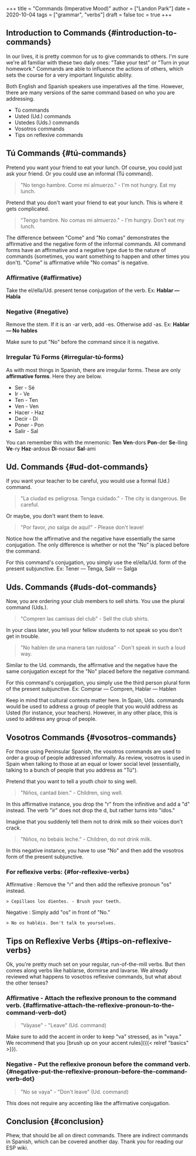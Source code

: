 +++
title = "Commands (Imperative Mood)"
author = ["Landon Park"]
date = 2020-10-04
tags = ["grammar", "verbs"]
draft = false
toc = true
+++

## Introduction to Commands {#introduction-to-commands}

In our lives, it is pretty common for us to give commands to others. I'm sure we're all familiar with these two daily ones: "Take your test" or "Turn in your homework." Commands are able to influence the actions of others, which sets the course for a very important linguistic ability.

Both English and Spanish speakers use imperatives all the time. However, there are many versions of the same command based on who you are addressing.

-   Tú commands
-   Usted (Ud.) commands
-   Ustedes (Uds.) commands
-   Vosotros commands
-   Tips on reflexive commands


## Tú Commands {#tú-commands}

Pretend you want your friend to eat your lunch. Of course, you could just ask your friend. Or you could use an informal (Tú command).

> "No tengo hambre. Come mi almuerzo." - I'm not hungry. Eat my lunch.

Pretend that you don't want your friend to eat your lunch. This is where it gets complicated.

> "Tengo hambre. No comas mi almuerzo." - I'm hungry. Don't eat my lunch.

The difference between "Come" and "No comas" demonstrates the affirmative and the negative form of the informal commands. All command forms have an affirmative and a negative type due to the nature of commands (sometimes, you want something to happen and other times you don't). "Come" is affirmative while "No comas" is negative.


### **Affirmative** {#affirmative}

Take the el/ella/Ud. present tense conjugation of the verb.
Ex: **Hablar — Habla**


### **Negative** {#negative}

Remove the stem. If it is an -ar verb, add -es. Otherwise add -as.
Ex: **Hablar — No hables**

Make sure to put "No" before the command since it is negative.


### **Irregular Tú Forms** {#irregular-tú-forms}

As with most things in Spanish, there are irregular forms. These are only **affirmative forms**. Here they are below.

-   Ser - Sé
-   Ir - Ve
-   Ten - Ten
-   Ven - Ven
-   Hacer - Haz
-   Decir - Di
-   Poner - Pon
-   Salir - Sal

You can remember this with the mnemonic:
**Ten** **Ven**-dors **Pon**-der **Se**-lling **Ve**-ry **Haz**-ardous **Di**-nosaur **Sal**-ami


## Ud. Commands {#ud-dot-commands}

If you want your teacher to be careful, you would use a formal (Ud.) command.

> "La ciudad es peligrosa. Tenga cuidado." - The city is dangerous. Be careful.

Or maybe, you don't want them to leave.

> "Por favor, ¡no salga de aquí!" - Please don't leave!

Notice how the affirmative and the negative have essentially the same conjugation. The only difference is whether or not the "No" is placed before the command.

For this command's conjugation, you simply use the el/ella/Ud. form of the present subjunctive.
Ex: Tener — Tenga, Salir — Salga


## Uds. Commands {#uds-dot-commands}

Now, you are ordering your club members to sell shirts. You use the plural command (Uds.).

> "Compren las camisas del club" - Sell the club shirts.

In your class later, you tell your fellow students to not speak so you don't get in trouble.

> "No hablen de una manera tan ruidosa" - Don't speak in such a loud way.

Similar to the Ud. commands, the affirmative and the negative have the same conjugation except for the "No" placed before the negative command.

For this command's conjugation, you simply use the third person plural form of the present subjunctive.
Ex: Comprar — Compren, Hablar — Hablen

Keep in mind that cultural contexts matter here. In Spain, Uds. commands would be used to address a group of people that you would address as Usted (for instance, your teachers). However, in any other place, this is used to address any group of people.


## Vosotros Commands {#vosotros-commands}

For those using Peninsular Spanish, the vosotros commands are used to order a group of people addressed informally. As review, vosotros is used in Spain when talking to those at an equal or lower social level (essentially, talking to a bunch of people that you address as "Tú").

Pretend that you want to tell a youth choir to sing well.

> "Niños, cantad bien." - Children, sing well.

In this affirmative instance, you drop the "r" from the infinitive and add a "d" instead. The verb "ir" does not drop the d, but rather turns into "idos."

Imagine that you suddenly tell them not to drink milk so their voices don't crack.

> "Niños, no bebáis leche." - Children, do not drink milk.

In this negative instance, you have to use "No" and then add the vosotros form of the present subjunctive.


### For reflexive verbs: {#for-reflexive-verbs}

Affirmative
: Remove the "r" and then add the reflexive pronoun "os" instead.

    > Cepillaos los dientes. - Brush your teeth.

Negative
: Simply add "os" in front of "No."

    > No os habléis. Don't talk to yourselves.


## Tips on Reflexive Verbs {#tips-on-reflexive-verbs}

Ok, you're pretty much set on your regular, run-of-the-mill verbs. But then comes along verbs like hablarse, dormirse and lavarse. We already reviewed what happens to vosotros reflexive commands, but what about the other tenses?


### Affirmative - Attach the reflexive pronoun to the command verb. {#affirmative-attach-the-reflexive-pronoun-to-the-command-verb-dot}

> "Váyase" - "Leave" (Ud. command)

Make sure to add the accent in order to keep "va" stressed, as in "vaya." We recommend that you [brush up on your accent rules]({{< relref "basics" >}}).


### Negative - Put the reflexive pronoun before the command verb. {#negative-put-the-reflexive-pronoun-before-the-command-verb-dot}

> "No se vaya" - "Don't leave" (Ud. command)

This does not require any accenting like the affirmative conjugation.


## Conclusion {#conclusion}

Phew, that should be all on direct commands. There are indirect commands in Spanish, which can be covered another day. Thank you for reading our ESP wiki.
